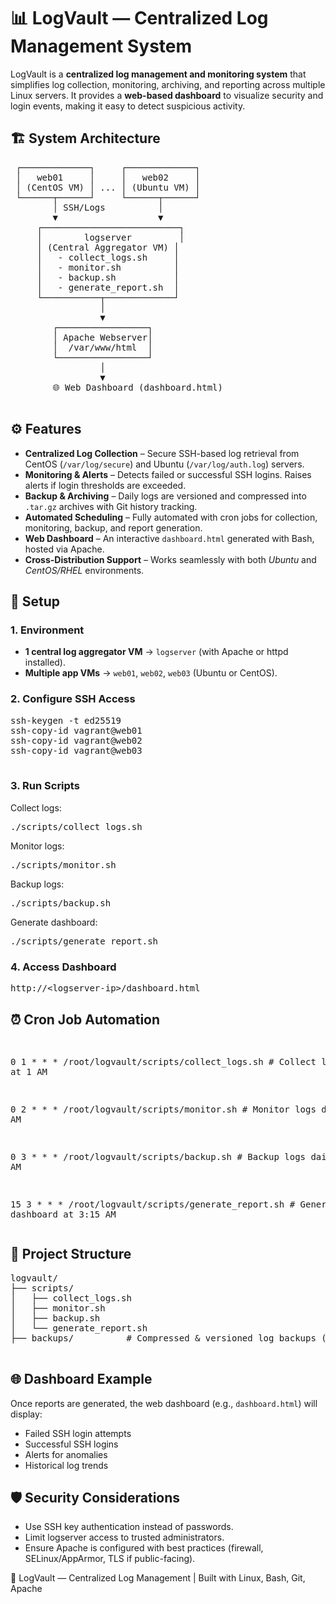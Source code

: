 <!DOCTYPE html>
<html lang="en">

<body>
<div class="container">
  <h1>📊 LogVault — Centralized Log Management System</h1>
  <p>
    LogVault is a <strong>centralized log management and monitoring system</strong> that simplifies log collection,
    monitoring, archiving, and reporting across multiple Linux servers. It provides a
    <strong>web-based dashboard</strong> to visualize security and login events, making it easy to detect suspicious activity.
  </p>

  <h2>🏗️ System Architecture</h2>
  <pre>
 ┌─────────────┐     ┌─────────────┐
 │   web01     │     │   web02     │
 │ (CentOS VM) │ ... │ (Ubuntu VM) │
 └──────┬──────┘     └──────┬──────┘
        │ SSH/Logs          │
        ▼                   ▼
     ┌──────────────────────────┐
     │        logserver         │
     │ (Central Aggregator VM) │
     │   - collect_logs.sh     │
     │   - monitor.sh          │
     │   - backup.sh           │
     │   - generate_report.sh  │
     └───────────┬─────────────┘
                 │
                 ▼
        ┌─────────────────┐
        │ Apache Webserver│
        │  /var/www/html  │
        └─────────────────┘
                 │
                 ▼
        🌐 Web Dashboard (dashboard.html)
  </pre>

  <h2>⚙️ Features</h2>
  <ul>
    <li><strong>Centralized Log Collection</strong> – Secure SSH-based log retrieval from CentOS (<code>/var/log/secure</code>) and Ubuntu (<code>/var/log/auth.log</code>) servers.</li>
    <li><strong>Monitoring & Alerts</strong> – Detects failed or successful SSH logins. Raises alerts if login thresholds are exceeded.</li>
    <li><strong>Backup & Archiving</strong> – Daily logs are versioned and compressed into <code>.tar.gz</code> archives with Git history tracking.</li>
    <li><strong>Automated Scheduling</strong> – Fully automated with cron jobs for collection, monitoring, backup, and report generation.</li>
    <li><strong>Web Dashboard</strong> – An interactive <code>dashboard.html</code> generated with Bash, hosted via Apache.</li>
    <li><strong>Cross-Distribution Support</strong> – Works seamlessly with both <em>Ubuntu</em> and <em>CentOS/RHEL</em> environments.</li>
  </ul>

  <h2>🚀 Setup</h2>
  <h3>1. Environment</h3>
  <ul>
    <li><strong>1 central log aggregator VM</strong> → <code>logserver</code> (with Apache or httpd installed).</li>
    <li><strong>Multiple app VMs</strong> → <code>web01</code>, <code>web02</code>, <code>web03</code> (Ubuntu or CentOS).</li>
  </ul>

  <h3>2. Configure SSH Access</h3>
  <pre>
ssh-keygen -t ed25519
ssh-copy-id vagrant@web01
ssh-copy-id vagrant@web02
ssh-copy-id vagrant@web03
  </pre>

  <h3>3. Run Scripts</h3>
  <p>Collect logs:</p>
  <pre>./scripts/collect_logs.sh</pre>
  <p>Monitor logs:</p>
  <pre>./scripts/monitor.sh</pre>
  <p>Backup logs:</p>
  <pre>./scripts/backup.sh</pre>
  <p>Generate dashboard:</p>
  <pre>./scripts/generate_report.sh</pre>

  <h3>4. Access Dashboard</h3>
  <pre>http://&lt;logserver-ip&gt;/dashboard.html</pre>

  <h2>⏰ Cron Job Automation</h2>
  <pre>

0 1 * * * /root/logvault/scripts/collect_logs.sh    # Collect logs daily at 1 AM

0 2 * * * /root/logvault/scripts/monitor.sh    # Monitor logs daily at 2 AM

0 3 * * * /root/logvault/scripts/backup.sh    # Backup logs daily at 3 AM

15 3 * * * /root/logvault/scripts/generate_report.sh     # Generate dashboard at 3:15 AM
  </pre>

  <h2>📂 Project Structure</h2>
  <pre>
logvault/
├── scripts/
│   ├── collect_logs.sh
│   ├── monitor.sh
│   ├── backup.sh
│   └── generate_report.sh
├── backups/          # Compressed & versioned log backups (.tar.gz)
  </pre>

  <h2>🌐 Dashboard Example</h2>
  <p>
    Once reports are generated, the web dashboard (e.g., <code>dashboard.html</code>) will display:
  </p>
  <ul>
    <li>Failed SSH login attempts</li>
    <li>Successful SSH logins</li>
    <li>Alerts for anomalies</li>
    <li>Historical log trends</li>
  </ul>

  <h2>🛡️ Security Considerations</h2>
  <ul>
    <li>Use SSH key authentication instead of passwords.</li>
    <li>Limit logserver access to trusted administrators.</li>
    <li>Ensure Apache is configured with best practices (firewall, SELinux/AppArmor, TLS if public-facing).</li>
  </ul>

  <footer>
    <p>📌 LogVault — Centralized Log Management | Built with Linux, Bash, Git, Apache</p>
  </footer>
</div>
</body>
</html>
